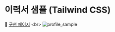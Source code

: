 # 이력서 샘플 (Tailwind CSS)
🔗 [구현 페이지](https://konveloper.github.io/FrontendSchool-repo/profile_sample(Tailwind_CSS)/index.html) <br>
![profile_sample](https://user-images.githubusercontent.com/109451148/193629217-bd7e5ff0-dd07-41f9-a7ac-db3e00ce5e3f.png)
